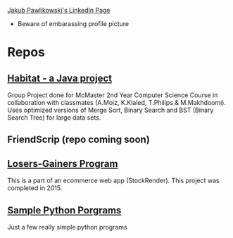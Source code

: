 
[Jakub Pawlikowski's LinkedIn Page](https://www.linkedin.com/in/jakub-pawlikowski-592269118/ "JPawlikowski LinkedIn")
 - Beware of embarassing profile picture
 
# Repos
## [Habitat - a Java project](https://github.com/JPawlikowski/Habitat-Project "Habitat")
Group Project done for McMaster 2nd Year Computer Science Course in collaboration with classmates (A.Moiz, K.Klaled, T.Philips & M.Makhdoomi). Uses optimized versions of Merge Sort, Binary Search and BST (Binary Search Tree) for large data sets.
## FriendScrip (repo coming soon)
## [Losers-Gainers Program](https://github.com/JPawlikowski/LoserGainersProgram "Losers-Gainers Program")
This is a part of an ecommerce web app (StockRender). This project was completed in 2015.
## [Sample Python Porgrams](https://github.com/JPawlikowski/Sample-Programs "Sample Python Programs")
Just a few really simple python programs

